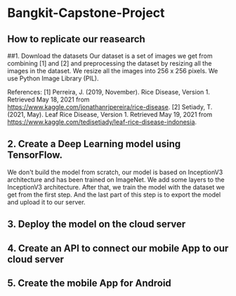 # Bangkit-Capstone-Project
## How to replicate our reasearch

##1. Download the datasets
Our dataset is a set of images we get from combining [1] and [2] and preprocessing the dataset by resizing all the images in the dataset. We resize all the images into 256 x 256 pixels. 
We use Python Image Library (PIL).

References:
[1] Perreira, J. (2019, November). Rice Disease, Version 1. Retrieved May 18, 2021 from https://www.kaggle.com/jonathanrjpereira/rice-disease.
[2] Setiady, T. (2021, May). Leaf Rice Disease, Version 1. Retrieved May 19, 2021 from https://www.kaggle.com/tedisetiady/leaf-rice-disease-indonesia.

## 2. Create a Deep Learning model using TensorFlow.
We don't build the model from scratch, our model is based on InceptionV3 architecture and has been trained on ImageNet. We add some layers to the InceptionV3 architecture.
After that, we train the model with the dataset we get from the first step. And the last part of this step is to export the model and upload it to our server.

## 3. Deploy the model on the cloud server

## 4. Create an API to connect our mobile App to our cloud server

## 5. Create the mobile App for Android


